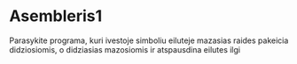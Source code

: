 # Asembleris1
Parasykite programa, kuri ivestoje simboliu eiluteje mazasias raides pakeicia didziosiomis, o didziasias mazosiomis ir atspausdina eilutes ilgi
